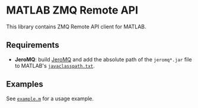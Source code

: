 # MATLAB ZMQ Remote API

This library contains ZMQ Remote API client for MATLAB.

## Requirements

 - **JeroMQ**: build [JeroMQ](https://github.com/zeromq/jeromq) and add the absolute path of the `jeromq*.jar` file to MATLAB's [`javaclasspath.txt`](https://mathworks.com/help/matlab/matlab_external/static-path-of-java-class-path.html).

## Examples

See [`example.m`](example.m) for a usage example.
